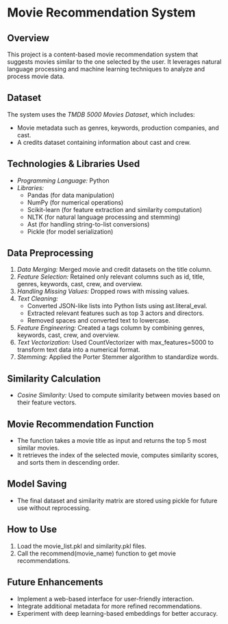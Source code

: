 # Movie Recommendation System

## Overview
This project is a content-based movie recommendation system that suggests movies similar to the one selected by the user. It leverages natural language processing and machine learning techniques to analyze and process movie data.

## Dataset
The system uses the *TMDB 5000 Movies Dataset*, which includes:
- Movie metadata such as genres, keywords, production companies, and cast.
- A credits dataset containing information about cast and crew.

## Technologies & Libraries Used
- *Programming Language:* Python
- *Libraries:*
  - Pandas (for data manipulation)
  - NumPy (for numerical operations)
  - Scikit-learn (for feature extraction and similarity computation)
  - NLTK (for natural language processing and stemming)
  - Ast (for handling string-to-list conversions)
  - Pickle (for model serialization)

## Data Preprocessing
1. *Data Merging:* Merged movie and credit datasets on the title column.
2. *Feature Selection:* Retained only relevant columns such as id, title, genres, keywords, cast, crew, and overview.
3. *Handling Missing Values:* Dropped rows with missing values.
4. *Text Cleaning:*
   - Converted JSON-like lists into Python lists using ast.literal_eval.
   - Extracted relevant features such as top 3 actors and directors.
   - Removed spaces and converted text to lowercase.
5. *Feature Engineering:* Created a tags column by combining genres, keywords, cast, crew, and overview.
6. *Text Vectorization:* Used CountVectorizer with max_features=5000 to transform text data into a numerical format.
7. *Stemming:* Applied the Porter Stemmer algorithm to standardize words.

## Similarity Calculation
- *Cosine Similarity:* Used to compute similarity between movies based on their feature vectors.

## Movie Recommendation Function
- The function takes a movie title as input and returns the top 5 most similar movies.
- It retrieves the index of the selected movie, computes similarity scores, and sorts them in descending order.

## Model Saving
- The final dataset and similarity matrix are stored using pickle for future use without reprocessing.

## How to Use
1. Load the movie_list.pkl and similarity.pkl files.
2. Call the recommend(movie_name) function to get movie recommendations.

## Future Enhancements
- Implement a web-based interface for user-friendly interaction.
- Integrate additional metadata for more refined recommendations.
- Experiment with deep learning-based embeddings for better accuracy.
